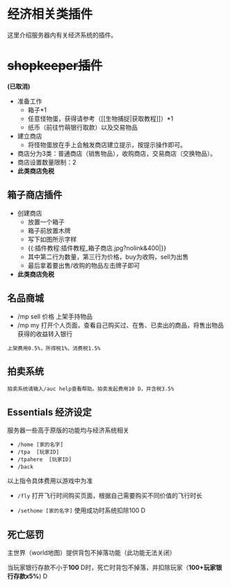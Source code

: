 # 经济相关类插件

这里介绍服务器内有关经济系统的插件。

# <del>shopkeeper插件</del>

**(已取消)**
* 准备工作
    * 箱子*1
    * 任意怪物蛋，获得请参考（[[生物捕捉|获取教程]]）*1
    * 纸币（前往竹萌银行取款）以及交易物品
* 建立商店
    * 将怪物蛋放在手上会触发商店建立提示，按提示操作即可。
* 商店分为3类：普通商店（销售物品），收购商店，交易商店（交换物品）。
* 商店设置数量限制：2
* **此类商店免税**

## 箱子商店插件

* 创建商店
    - 放置一个箱子
    - 箱子前放置木牌
    - 写下如图所示字样
    * {{:插件教程:插件教程_箱子商店.jpg?nolink&400|}}
    * 其中第二行为数量，第三行为价格，buy为收购，sell为出售
    * 最后拿着要出售/收购的物品左击牌子即可
* **此类商店免税**

## 名品商城

* /mp sell 价格 上架手持物品
* /mp my 打开个人页面，查看自己购买过、在售、已卖出的商品，将售出物品获得的收益转入银行

``上架费用0.5%，所得税1%，消费税1.5%``


## 拍卖系统

``拍卖系统请输入/auc help查看帮助。拍卖发起费用10 D，并含税3.5%``

## Essentials 经济设定

服务器一些高于原版的功能均与经济系统相关

* ``/home [家的名字]`` 
* ``/tpa  [玩家ID]`` 
* ``/tpahere  [玩家ID]``
* ``/back``

以上指令具体费用以游戏中为准

* ``/fly``  打开飞行时间购买页面，根据自己需要购买不同价值的飞行时长

* ``/sethome [家的名字]``   使用成功时系统扣除100 D

## 死亡惩罚

主世界（world地图）提供背包不掉落功能（此功能无法关闭）

当玩家银行存款不小于**100** D时，死亡时背包不掉落，并扣除玩家（**100+玩家银行存款x5%**) D

